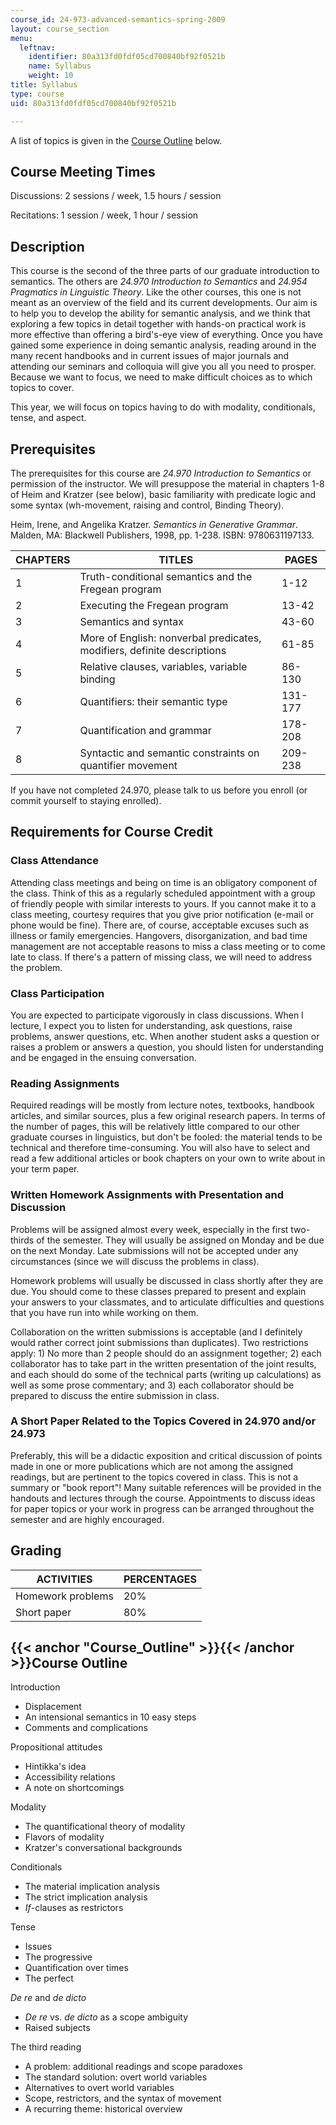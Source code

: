 ```yaml
---
course_id: 24-973-advanced-semantics-spring-2009
layout: course_section
menu:
  leftnav:
    identifier: 80a313fd0fdf05cd700840bf92f0521b
    name: Syllabus
    weight: 10
title: Syllabus
type: course
uid: 80a313fd0fdf05cd700840bf92f0521b

---
```


A list of topics is given in the [Course Outline](#Course_Outline) below.

Course Meeting Times
--------------------

Discussions: 2 sessions / week, 1.5 hours / session

Recitations: 1 session / week, 1 hour / session

Description
-----------

This course is the second of the three parts of our graduate introduction to semantics. The others are _24.970 Introduction to Semantics_ and _24.954 Pragmatics in Linguistic Theory_. Like the other courses, this one is not meant as an overview of the field and its current developments. Our aim is to help you to develop the ability for semantic analysis, and we think that exploring a few topics in detail together with hands-on practical work is more effective than offering a bird's-eye view of everything. Once you have gained some experience in doing semantic analysis, reading around in the many recent handbooks and in current issues of major journals and attending our seminars and colloquia will give you all you need to prosper. Because we want to focus, we need to make difficult choices as to which topics to cover.

This year, we will focus on topics having to do with modality, conditionals, tense, and aspect.

Prerequisites
-------------

The prerequisites for this course are _24.970 Introduction to Semantics_ or permission of the instructor. We will presuppose the material in chapters 1-8 of Heim and Kratzer (see below), basic familiarity with predicate logic and some syntax (wh-movement, raising and control, Binding Theory).

Heim, Irene, and Angelika Kratzer. _Semantics in Generative Grammar_. Malden, MA: Blackwell Publishers, 1998, pp. 1-238. ISBN: 9780631197133.

| CHAPTERS | TITLES | PAGES |
| --- | --- | --- |
| 1 | Truth-conditional semantics and the Fregean program | 1-12 |
| 2 | Executing the Fregean program | 13-42 |
| 3 | Semantics and syntax | 43-60 |
| 4 | More of English: nonverbal predicates, modifiers, definite descriptions | 61-85 |
| 5 | Relative clauses, variables, variable binding | 86-130 |
| 6 | Quantifiers: their semantic type | 131-177 |
| 7 | Quantification and grammar | 178-208 |
| 8 | Syntactic and semantic constraints on quantifier movement | 209-238 

If you have not completed 24.970, please talk to us before you enroll (or commit yourself to staying enrolled).

Requirements for Course Credit
------------------------------

### Class Attendance

Attending class meetings and being on time is an obligatory component of the class. Think of this as a regularly scheduled appointment with a group of friendly people with similar interests to yours. If you cannot make it to a class meeting, courtesy requires that you give prior notification (e-mail or phone would be fine). There are, of course, acceptable excuses such as illness or family emergencies. Hangovers, disorganization, and bad time management are not acceptable reasons to miss a class meeting or to come late to class. If there's a pattern of missing class, we will need to address the problem.

### Class Participation

You are expected to participate vigorously in class discussions. When I lecture, I expect you to listen for understanding, ask questions, raise problems, answer questions, etc. When another student asks a question or raises a problem or answers a question, you should listen for understanding and be engaged in the ensuing conversation.

### Reading Assignments

Required readings will be mostly from lecture notes, textbooks, handbook articles, and similar sources, plus a few original research papers. In terms of the number of pages, this will be relatively little compared to our other graduate courses in linguistics, but don't be fooled: the material tends to be technical and therefore time-consuming. You will also have to select and read a few additional articles or book chapters on your own to write about in your term paper.

### Written Homework Assignments with Presentation and Discussion

Problems will be assigned almost every week, especially in the first two-thirds of the semester. They will usually be assigned on Monday and be due on the next Monday. Late submissions will not be accepted under any circumstances (since we will discuss the problems in class).

Homework problems will usually be discussed in class shortly after they are due. You should come to these classes prepared to present and explain your answers to your classmates, and to articulate difficulties and questions that you have run into while working on them.

Collaboration on the written submissions is acceptable (and I definitely would rather correct joint submissions than duplicates). Two restrictions apply: 1) No more than 2 people should do an assignment together; 2) each collaborator has to take part in the written presentation of the joint results, and each should do some of the technical parts (writing up calculations) as well as some prose commentary; and 3) each collaborator should be prepared to discuss the entire submission in class.

### A Short Paper Related to the Topics Covered in 24.970 and/or 24.973

Preferably, this will be a didactic exposition and critical discussion of points made in one or more publications which are not among the assigned readings, but are pertinent to the topics covered in class. This is not a summary or "book report"! Many suitable references will be provided in the handouts and lectures through the course. Appointments to discuss ideas for paper topics or your work in progress can be arranged throughout the semester and are highly encouraged.

Grading
-------

| ACTIVITIES | PERCENTAGES |
| --- | --- |
| Homework problems | 20% |
| Short paper | 80% 

{{< anchor "Course_Outline" >}}{{< /anchor >}}Course Outline
------------------------------------------------------------

Introduction

*   Displacement
*   An intensional semantics in 10 easy steps
*   Comments and complications

Propositional attitudes

*   Hintikka's idea
*   Accessibility relations
*   A note on shortcomings

Modality

*   The quantificational theory of modality
*   Flavors of modality
*   Kratzer's conversational backgrounds

Conditionals

*   The material implication analysis
*   The strict implication analysis
*   _If_\-clauses as restrictors

Tense

*   Issues
*   The progressive
*   Quantification over times
*   The perfect

_De re_ and _de dicto_

*   _De re_ vs. _de dicto_ as a scope ambiguity
*   Raised subjects

The third reading

*   A problem: additional readings and scope paradoxes
*   The standard solution: overt world variables
*   Alternatives to overt world variables
*   Scope, restrictors, and the syntax of movement
*   A recurring theme: historical overview